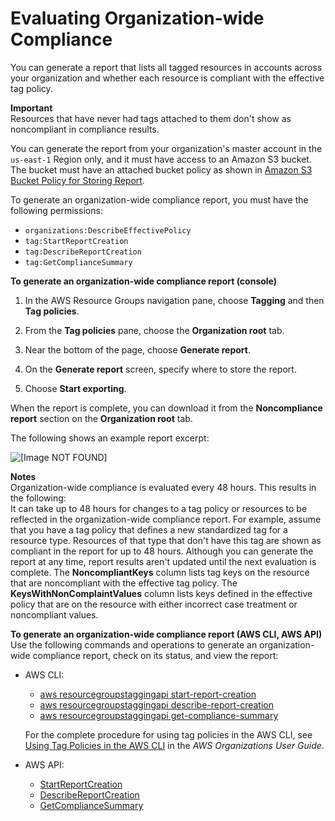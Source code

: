 # Evaluating Organization\-wide Compliance<a name="tag-policies-arg-evaluating-org-wide-compliance"></a>

You can generate a report that lists all tagged resources in accounts across your organization and whether each resource is compliant with the effective tag policy\.

**Important**  
Resources that have never had tags attached to them don't show as noncompliant in compliance results\. 

You can generate the report from your organization's master account in the `us-east-1` Region only, and it must have access to an Amazon S3 bucket\. The bucket must have an attached bucket policy as shown in [Amazon S3 Bucket Policy for Storing Report](tag-policies-prereqs.md#bucket-policy)\. 

To generate an organization\-wide compliance report, you must have the following permissions:
+ `organizations:DescribeEffectivePolicy`
+ `tag:StartReportCreation`
+ `tag:DescribeReportCreation`
+ `tag:GetComplianceSummary`

**To generate an organization\-wide compliance report \(console\)**

1. In the AWS Resource Groups navigation pane, choose **Tagging** and then **Tag policies**\.

1. From the **Tag policies** pane, choose the **Organization root** tab\.

1. Near the bottom of the page, choose **Generate report**\.

1. On the **Generate report** screen, specify where to store the report\. 

1. Choose **Start exporting**\.

When the report is complete, you can download it from the **Noncompliance report** section on the **Organization root** tab\. 

The following shows an example report excerpt:

![\[Image NOT FOUND\]](http://docs.aws.amazon.com/ARG/latest/userguide/images/tag-policy-summary-report.PNG)

**Notes**  
Organization\-wide compliance is evaluated every 48 hours\. This results in the following:  
It can take up to 48 hours for changes to a tag policy or resources to be reflected in the organization\-wide compliance report\. For example, assume that you have a tag policy that defines a new standardized tag for a resource type\. Resources of that type that don't have this tag are shown as compliant in the report for up to 48 hours\.
Although you can generate the report at any time, report results aren't updated until the next evaluation is complete\.
The **NoncompliantKeys** column lists tag keys on the resource that are noncompliant with the effective tag policy\.
The **KeysWithNonComplaintValues** column lists keys defined in the effective policy that are on the resource with either incorrect case treatment or noncompliant values\. 

**To generate an organization\-wide compliance report \(AWS CLI, AWS API\)**  
Use the following commands and operations to generate an organization\-wide compliance report, check on its status, and view the report:
+ AWS CLI:
  + [aws resourcegroupstaggingapi start\-report\-creation](https://docs.aws.amazon.com/cli/latest/reference/resourcegroupstaggingapi/start-report-creation.html)
  + [aws resourcegroupstaggingapi describe\-report\-creation](https://docs.aws.amazon.com/cli/latest/reference/resourcegroupstaggingapi/describe-report-creation.html)
  + [aws resourcegroupstaggingapi get\-compliance\-summary](https://docs.aws.amazon.com/cli/latest/reference/resourcegroupstaggingapi/get-compliance-summary.html)

  For the complete procedure for using tag policies in the AWS CLI, see [Using Tag Policies in the AWS CLI](https://docs.aws.amazon.com/organizations/latest/userguide/tag-policy-cli.html) in the *AWS Organizations User Guide*\.
+ AWS API:
  + [StartReportCreation](https://docs.aws.amazon.com/resourcegroupstagging/latest/APIReference/API_StartReportCreation.html)
  + [DescribeReportCreation](https://docs.aws.amazon.com/resourcegroupstagging/latest/APIReference/API_DescribeReportCreation.html)
  + [GetComplianceSummary](https://docs.aws.amazon.com/resourcegroupstagging/latest/APIReference/API_GetComplianceSummary.html)